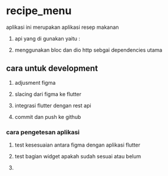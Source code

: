 # recipe_menu

aplikasi ini merupakan aplikasi resep makanan 

1.  api yang di gunakan yaitu : 

2. menggunakan bloc dan dio http sebgai dependencies utama


## cara untuk development

1. adjusment figma

2. slacing dari figma ke flutter

3. integrasi flutter dengan rest api 

4. commit dan push ke github

### cara pengetesan aplikasi

1. test kesesuaian antara figma dengan aplikasi flutter 

2. test bagian widget apakah sudah sesuai atau belum 

3. 